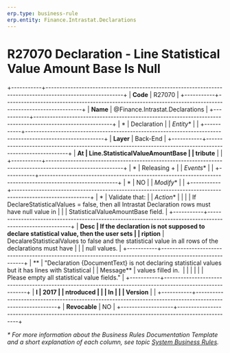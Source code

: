 ```yaml
---
erp.type: business-rule
erp.entity: Finance.Intrastat.Declarations
---
```


# R27070 Declaration - Line Statistical Value Amount Base Is Null
+-----------+----------------------------------------------------------------------------------------------------------+
| **Code**  | R27070                                                                                                   |
+-----------+----------------------------------------------------------------------------------------------------------+
| **Name**  | @Finance.Intrastat.Declarations                                                                          |
+-----------+----------------------------------------------------------------------------------------------------------+
| *         | Declaration                                                                                              |
| *Entity** |                                                                                                          |
+-----------+----------------------------------------------------------------------------------------------------------+
| **Layer** | Back-End                                                                                                 |
+-----------+----------------------------------------------------------------------------------------------------------+
| **At      | Line.StatisticalValueAmountBase                                                                          |
| tribute** |                                                                                                          |
+-----------+----------------------------------------------------------------------------------------------------------+
| *         | Releasing +                                                                                              |
| *Events** |                                                                                                          |
+-----------+----------------------------------------------------------------------------------------------------------+
| *         | NO                                                                                                       |
| *Modify** |                                                                                                          |
+-----------+----------------------------------------------------------------------------------------------------------+
| *         | Validate that:                                                                                           |
| *Action** |                                                                                                          |
|           | If DeclareStatisticalValues = false, then all Intrastat Declaration rows must have null value in         |
|           | StatisticalValueAmountBase field.                                                                        |
+-----------+----------------------------------------------------------------------------------------------------------+
| **Desc    | If the declaration is not supposed to declare statistical value, then the user sets                      |
| ription** | DecalareStatisticalValues to false and the statistical value in all rows of the declarations must have   |
|           | null values.                                                                                             |
+-----------+----------------------------------------------------------------------------------------------------------+
| **        | \"Declaration {DocumentText} is not declaring statistical values but it has lines with Statistical       |
| Message** | values filled in.                                                                                        |
|           |                                                                                                          |
|           | Please empty all statistical value fields.\"                                                             |
+-----------+----------------------------------------------------------------------------------------------------------+
| **I       | 2017                                                                                                     |
| ntroduced |                                                                                                          |
| In        |                                                                                                          |
| Version** |                                                                                                          |
+-----------+----------------------------------------------------------------------------------------------------------+
| **Revocable**     | NO                                                                                               |
+-------------------+--------------------------------------------------------------------------------------------------+

*\* For more information about the Business Rules Documentation Template and a short explanation of each column, see
topic [System Business Rules](../templates/template-description-system-business-rules.md).*

